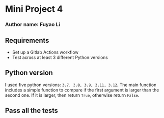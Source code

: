 

# Mini Project 4

### Author name: Fuyao Li

## Requirements

+ Set up a Gitlab Actions workflow
+ Test across at least 3 different Python versions

## Python version
I used five python versions: `3.7, 3.8, 3.9, 3.11, 3.12`. The main function includes a simple function to compare if the first argument is larger than the second one. If it is larger, then return `True`, otherwise return `False`.


## Pass all the tests

